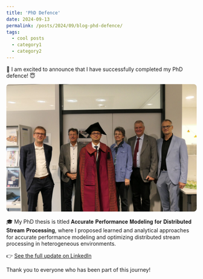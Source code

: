 ```yaml
---
title: 'PhD Defence'
date: 2024-09-13
permalink: /posts/2024/09/blog-phd-defence/
tags:
  - cool posts
  - category1
  - category2
---
```

🌟 I am excited to announce that I have successfully completed my PhD defence! 😇
<p>
  <img src="/images/phd-defence.jpeg" alt="PhD Defence Celebration" width="504" style="border-radius: 8px;" />
</p>

🎓 My PhD thesis is titled 𝐀𝐜𝐜𝐮𝐫𝐚𝐭𝐞 𝐏𝐞𝐫𝐟𝐨𝐫𝐦𝐚𝐧𝐜𝐞 𝐌𝐨𝐝𝐞𝐥𝐢𝐧𝐠 𝐟𝐨𝐫 𝐃𝐢𝐬𝐭𝐫𝐢𝐛𝐮𝐭𝐞𝐝 𝐒𝐭𝐫𝐞𝐚𝐦 𝐏𝐫𝐨𝐜𝐞𝐬𝐬𝐢𝐧𝐠, where I proposed learned and analytical approaches for accurate performance modeling and optimizing distributed stream processing in heterogeneous environments.

👉 [See the full update on LinkedIn](https://www.linkedin.com/posts/pratyushagnihotri_i-am-excited-to-announce-that-i-have-successfully-activity-7242088798774308864-qEcm?utm_source=share&utm_medium=member_desktop&rcm=ACoAAAJPxx4BsG_t_IY9Z1EjS-M-nALwbBljx6c)

Thank you to everyone who has been part of this journey!